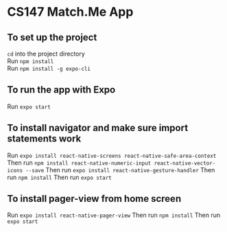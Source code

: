 # CS147 Match.Me App

## To set up the project

`cd` into the project directory  
Run `npm install`  
Run `npm install -g expo-cli`  

## To run the app with Expo
Run `expo start`  

## To install navigator and make sure import statements work
Run `expo install react-native-screens react-native-safe-area-context`
Then run `npm install react-native-numeric-input react-native-vector-icons --save`
Then run `expo install react-native-gesture-handler`
Then run `npm install`
Then run `expo start`

## To install pager-view from home screen
Run `expo install react-native-pager-view`
Then run `npm install`
Then run `expo start`